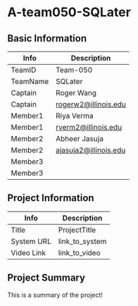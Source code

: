 # A-team050-SQLater

## Basic Information

|   Info      |        Description     |
| ----------- | ---------------------- |
| TeamID      |        Team-050        |
| TeamName    |         SQLater        |
| Captain     |       Roger Wang       |
| Captain     |   rogerw2@illinois.edu |
| Member1     |       Riya Verma       |
| Member1     |   rverm2@illinois.edu  |
| Member2     |     Abheer Jasuja      |
| Member2     |  ajasuja2@illinois.edu |
| Member3     |                        |
| Member3     |                        |

## Project Information

|   Info      |        Description     |
| ----------- | ---------------------- |
|  Title      |       ProjectTitle     |
| System URL  |      link_to_system    |
| Video Link  |      link_to_video     |

## Project Summary

This is a summary of the project!
